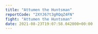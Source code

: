 ```yaml
---
title: "Attumen the Huntsman"
reportCode: "2XYJ67t3gRQqZ4FN"
fight: "Attumen the Huntsman"
date: 2021-08-23T19:07:58.042000+00:00
---
```

